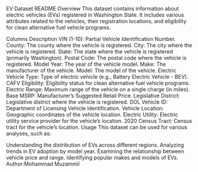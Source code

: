 EV Dataset README
Overview
This dataset contains information about electric vehicles (EVs) registered in Washington State. It includes various attributes related to the vehicles, their registration locations, and eligibility for clean alternative fuel vehicle programs.

Columns Description
VIN (1-10): Partial Vehicle Identification Number.
County: The county where the vehicle is registered.
City: The city where the vehicle is registered.
State: The state where the vehicle is registered (primarily Washington).
Postal Code: The postal code where the vehicle is registered.
Model Year: The year of the vehicle model.
Make: The manufacturer of the vehicle.
Model: The model of the vehicle.
Electric Vehicle Type: Type of electric vehicle (e.g., Battery Electric Vehicle - BEV).
CAFV Eligibility: Eligibility status for clean alternative fuel vehicle programs.
Electric Range: Maximum range of the vehicle on a single charge (in miles).
Base MSRP: Manufacturer’s Suggested Retail Price.
Legislative District: Legislative district where the vehicle is registered.
DOL Vehicle ID: Department of Licensing Vehicle Identification.
Vehicle Location: Geographic coordinates of the vehicle location.
Electric Utility: Electric utility service provider for the vehicle’s location.
2020 Census Tract: Census tract for the vehicle’s location.
Usage
This dataset can be used for various analyses, such as:

Understanding the distribution of EVs across different regions.
Analyzing trends in EV adoption by model year.
Examining the relationship between vehicle price and range.
Identifying popular makes and models of EVs.
Author:Mohammad Muzammil

